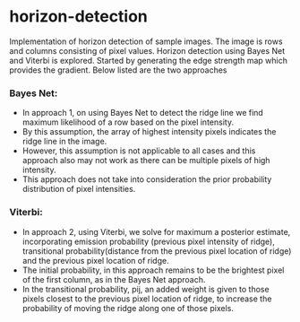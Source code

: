# horizon-detection
Implementation of horizon detection of sample images. The image is rows and columns consisting of pixel values. Horizon detection using Bayes Net and Viterbi is explored. Started by generating the edge strength map which provides the gradient. Below listed are the two approaches

### Bayes Net:
- In approach 1, on using Bayes Net to detect the ridge line we find maximum likelihood of a row based on the pixel intensity.
- By this assumption, the array of highest intensity pixels indicates the ridge line in the image.
- However, this assumption is not applicable to all cases and this approach also may not work as there can be multiple pixels of high intensity.
- This approach does not take into consideration the prior probability distribution of pixel intensities.

### Viterbi:
- In approach 2, using Viterbi, we solve for maximum a posterior estimate, incorporating emission probability (previous pixel intensity of ridge),
transitional probability(distance from the previous pixel location of ridge) and the previous pixel location of ridge. 
- The initial probability, in this approach remains to be the brightest pixel of the first column, as in the Bayes Net approach.
- In the transitional probability, pij, an added weight is given to those pixels closest to the previous pixel location of ridge,
to increase the probability of moving the ridge along one of those pixels.
